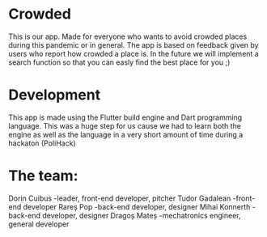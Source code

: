 # Crowded

This is our app. Made for everyone who wants to avoid crowded places during this pandemic or in general.
The app is based on feedback given by users who report how crowded a place is. In the future we will implement a search function so that you can easly find the best place for you ;)


# Development

This app is made using the Flutter build engine and Dart programming language. This was a huge step for us cause we had to learn both the engine as well as the language in a very short amount of time during a hackaton (PoliHack)

# The team:

Dorin Cuibus -leader, front-end developer, pitcher
Tudor Gadalean -front-end developer
Rareș Pop -back-end developer, designer
Mihai Konnerth -back-end developer, designer
Dragoș Mateș -mechatronics engineer, general developer
